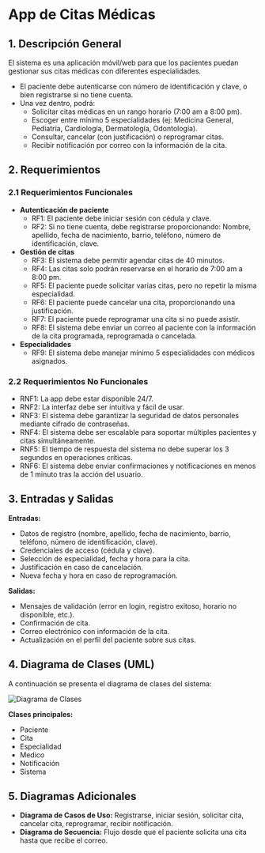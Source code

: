 # App de Citas Médicas

## 1. Descripción General

El sistema es una aplicación móvil/web para que los pacientes puedan gestionar sus citas médicas con diferentes especialidades.

- El paciente debe autenticarse con número de identificación y clave, o bien registrarse si no tiene cuenta.
- Una vez dentro, podrá:
  - Solicitar citas médicas en un rango horario (7:00 am a 8:00 pm).
  - Escoger entre mínimo 5 especialidades (ej: Medicina General, Pediatría, Cardiología, Dermatología, Odontología).
  - Consultar, cancelar (con justificación) o reprogramar citas.
  - Recibir notificación por correo con la información de la cita.

## 2. Requerimientos

### 2.1 Requerimientos Funcionales

- **Autenticación de paciente**
  - RF1: El paciente debe iniciar sesión con cédula y clave.
  - RF2: Si no tiene cuenta, debe registrarse proporcionando: Nombre, apellido, fecha de nacimiento, barrio, teléfono, número de identificación, clave.
- **Gestión de citas**
  - RF3: El sistema debe permitir agendar citas de 40 minutos.
  - RF4: Las citas solo podrán reservarse en el horario de 7:00 am a 8:00 pm.
  - RF5: El paciente puede solicitar varias citas, pero no repetir la misma especialidad.
  - RF6: El paciente puede cancelar una cita, proporcionando una justificación.
  - RF7: El paciente puede reprogramar una cita si no puede asistir.
  - RF8: El sistema debe enviar un correo al paciente con la información de la cita programada, reprogramada o cancelada.
- **Especialidades**
  - RF9: El sistema debe manejar mínimo 5 especialidades con médicos asignados.

### 2.2 Requerimientos No Funcionales

- RNF1: La app debe estar disponible 24/7.
- RNF2: La interfaz debe ser intuitiva y fácil de usar.
- RNF3: El sistema debe garantizar la seguridad de datos personales mediante cifrado de contraseñas.
- RNF4: El sistema debe ser escalable para soportar múltiples pacientes y citas simultáneamente.
- RNF5: El tiempo de respuesta del sistema no debe superar los 3 segundos en operaciones críticas.
- RNF6: El sistema debe enviar confirmaciones y notificaciones en menos de 1 minuto tras la acción del usuario.

## 3. Entradas y Salidas

**Entradas:**
- Datos de registro (nombre, apellido, fecha de nacimiento, barrio, teléfono, número de identificación, clave).
- Credenciales de acceso (cédula y clave).
- Selección de especialidad, fecha y hora para la cita.
- Justificación en caso de cancelación.
- Nueva fecha y hora en caso de reprogramación.

**Salidas:**
- Mensajes de validación (error en login, registro exitoso, horario no disponible, etc.).
- Confirmación de cita.
- Correo electrónico con información de la cita.
- Actualización en el perfil del paciente sobre sus citas.

## 4. Diagrama de Clases (UML)

A continuación se presenta el diagrama de clases del sistema:

![Diagrama de Clases](diagrama_clases.png)

**Clases principales:**
- Paciente
- Cita
- Especialidad
- Medico
- Notificación
- Sistema

## 5. Diagramas Adicionales

- **Diagrama de Casos de Uso:** Registrarse, iniciar sesión, solicitar cita, cancelar cita, reprogramar, recibir notificación.
- **Diagrama de Secuencia:** Flujo desde que el paciente solicita una cita hasta que recibe el correo.